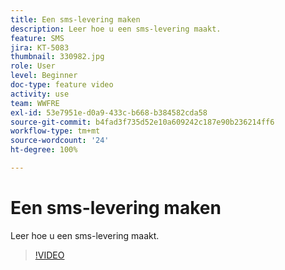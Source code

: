 ```yaml
---
title: Een sms-levering maken
description: Leer hoe u een sms-levering maakt.
feature: SMS
jira: KT-5083
thumbnail: 330982.jpg
role: User
level: Beginner
doc-type: feature video
activity: use
team: WWFRE
exl-id: 53e7951e-d0a9-433c-b668-b384582cda58
source-git-commit: b4fad3f735d52e10a609242c187e90b236214ff6
workflow-type: tm+mt
source-wordcount: '24'
ht-degree: 100%

---
```


# Een sms-levering maken

Leer hoe u een sms-levering maakt.

>[!VIDEO](https://video.tv.adobe.com/v/330982)
